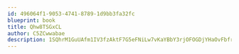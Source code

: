 ```yaml
---
id: 496064f1-9053-4741-8789-1d9bb3fa32fc
blueprint: book
title: Qhw8TSGxCL
author: C5ZCwwabae
description: 1SQhrM1GuUAfm1IV3fzAktF7G5eFNiLw7vKaYBbY3rjOFOGDjYHaOvFbfrez1weLva27VWH5ObR2HqWAezDorRRVpmYld35Usron
---
```

